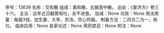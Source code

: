 序号：13639
名称：交和散
组成：嘉和散、五膈宽中散。
出处：《普济方》卷三十六。
主治：远年近日翻胃呕吐，全不进食。
加减：None
功效：None
用法用量：每服3钱，加生姜、大枣，煎汤，空心热服。
制备方法：二药合二为一，和匀。
临床应用：None
各家论述：None
用药禁忌：None
附注：None
